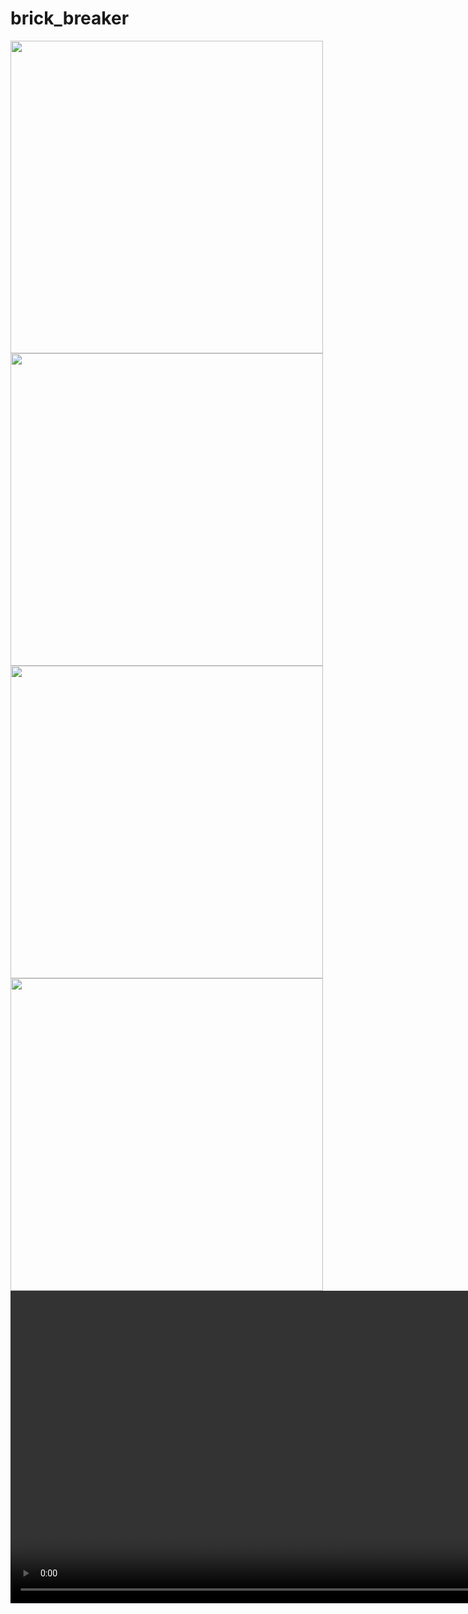 # brick_breaker

<img src="https://github.com/user-attachments/assets/90b9c3cb-8a90-4624-ad6a-03ce9155ad4d" height="500">
<img src="https://github.com/user-attachments/assets/5082538a-b04c-48e0-80b7-9b83ef944987" height="500">
<img src="https://github.com/user-attachments/assets/12eb546a-1c67-47cb-a38d-c58a8c1b4204" height="500">
<img src="https://github.com/user-attachments/assets/6a7589a7-358f-4977-a3d5-020ce7f68b49" height="500">
<video src="https://github.com/user-attachments/assets/644cea8b-31b4-4737-a311-f4cc2de551b0" height="500"></video>
